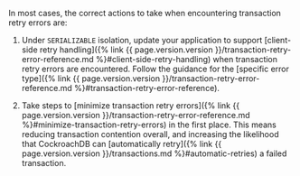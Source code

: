 In most cases, the correct actions to take when encountering transaction retry errors are:

1. Under `SERIALIZABLE` isolation, update your application to support [client-side retry handling]({% link {{ page.version.version }}/transaction-retry-error-reference.md %}#client-side-retry-handling) when transaction retry errors are encountered. Follow the guidance for the [specific error type]({% link {{ page.version.version }}/transaction-retry-error-reference.md %}#transaction-retry-error-reference).

1. Take steps to [minimize transaction retry errors]({% link {{ page.version.version }}/transaction-retry-error-reference.md %}#minimize-transaction-retry-errors) in the first place. This means reducing transaction contention overall, and increasing the likelihood that CockroachDB can [automatically retry]({% link {{ page.version.version }}/transactions.md %}#automatic-retries) a failed transaction.